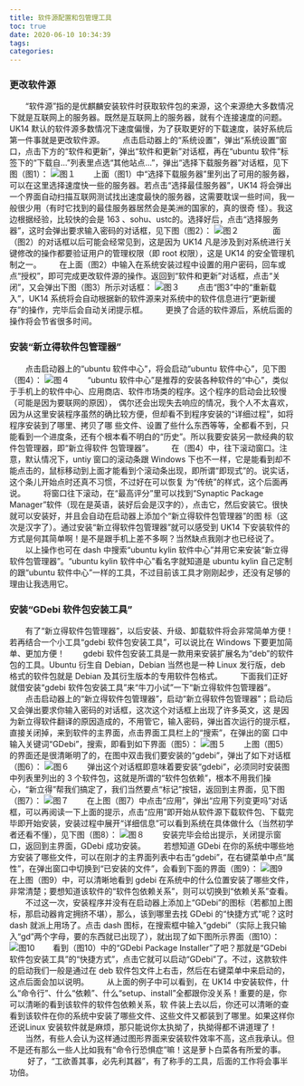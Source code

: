 ```yaml
---
title: 软件源配置和包管理工具
toc: true
date: 2020-06-10 10:34:39
tags:
categories:
---
```


### 更改软件源
　　“软件源”指的是优麒麟安装软件时获取软件包的来源，这个来源绝大多数情况下就是互联网上的服务器。既然是互联网上的服务器，就有个连接速度的问题。UK14 默认的软件源多数情况下速度偏慢，为了获取更好的下载速度，装好系统后第一件事就是更改软件源。
　　点击启动器上的“系统设置”，弹出“系统设置”窗口，点击下方的“软件和更新”，弹出“软件和更新”对话框，再在“ubuntu 软件”标签下的“下载自…”列表里点选“其他站点…”，弹出“选择下载服务器”对话框，见下图（图1）：
![图１](https://www.ubuntukylin.com/ukylin/data/attachment/forum/201406/25/220315ynqc2qocvcqqf8q9.jpg)
　　上面（图1）中“选择下载服务器”里列出了可用的服务器，可以在这里选择速度快一些的服务器。若点击“选择最佳服务器”，UK14 将会弹出一个界面自动扫描互联网测试找出速度最快的服务器，这需要耽误一些时间，我一般很少用（有时它找到的最佳服务器居然会是美洲的国家的，真的很奇 怪）。我这边根据经验，比较快的会是 163 、sohu、ustc的。选择好后，点击“选择服务器”，这时会弹出要求输入密码的对话框，见下图（图2）：
![图２](https://www.ubuntukylin.com/ukylin/data/attachment/forum/201406/25/220344bdq5dr4y4n1nqrse.jpg)　　
　　面（图2）的对话框以后可能会经常见到，这是因为 UK14 凡是涉及到对系统进行关键修改的操作都要验证用户的管理权限（即 root 权限），这是 UK14 的安全管理机制之一。
　　在上面（图2）中输入在系统安装过程中设置的用户密码，回车或点“授权”，即可完成更改软件源的操作。返回到“软件和更新”对话框，点击“关闭”，又会弹出下图（图3）所示对话框：
![图３](https://www.ubuntukylin.com/ukylin/data/attachment/forum/201406/25/220425tuj5u5tu4jc9kald.jpg)
　　点击“图3”中的“重新载入”，UK14 系统将会自动根据新的软件源来对系统中的软件信息进行“更新缓存”的操作，完毕后会自动关闭提示框。
　　更换了合适的软件源后，系统后面的操作将会节省很多时间。

### 安装“新立得软件包管理器”
　　点击启动器上的“ubuntu 软件中心”，将会启动“ubuntu 软件中心”，见下图（图4）：
![图４](https://www.ubuntukylin.com/ukylin/data/attachment/forum/201406/25/220501hz455yi2v5qkqwoh.jpg)
　　“ubuntu 软件中心”是推荐的安装各种软件的“中心”，类似于手机上的软件中心、应用商店、软件市场类的程序。这个程序的启动会比较慢（可能是因为要联网的原因）， 偶尔还会出现失去响应的情况，我个人不太喜欢，因为从这里安装程序虽然的确比较方便，但却看不到程序安装的“详细过程”，如将程序安装到了哪里、拷贝了哪 些文件、设置了些什么东西等等，全都看不到，只能看到一个进度条，还有个根本看不明白的“历史”。所以我要安装另一款经典的软件包管理器，即“新立得软件 包管理器”。
　　在（图4）中，往下滚动窗口。注意，默认情况下，untiy 窗口的滚动条跟 Windows 下也不一样，它是能看到却不能点击的，鼠标移动到上面才能看到个滚动条出现，即所谓“即现式”的。说实话，这个条儿开始点时还真不习惯，不过好在可以恢复 为“传统”的样式，这个后面再说。
　　将窗口往下滚动，在“最高评分”里可以找到“Synaptic Package Manager”软件（现在是英语，装好后会是汉字的），点击它，然后安装它。很快就可以安装好，并且会自动在启动器上添加个“新立得软件包管理器”的图 标（这次是汉字了）。通过安装“新立得软件包管理器”就可以感受到 UK14 下安装软件的方式是何其简单啊！是不是跟手机上差不多啊？当然缺点我刚才也已经说了。
　　以上操作也可在 dash 中搜索“ubuntu kylin 软件中心”并用它来安装“新立得软件包管理器”。“ubuntu kylin 软件中心”看名字就知道是 ubuntu kylin 自己定制的跟“ubuntu 软件中心”一样的工具，不过目前该工具才刚刚起步，还没有足够的理由让我选用它。

### 安装“GDebi 软件包安装工具”
　　有了“新立得软件包管理器”，以后安装、升级、卸载软件将会非常简单方便！若再结合一个小工具“gdebi 软件包安装工具”，可以说比在 Windows 下要更加简单、更加方便！
　　gdebi 软件包安装工具是一款用来安装扩展名为“deb”的软件包的工具。Ubuntu 衍生自 Debian，Debian 当然也是一种 Linux 发行版，deb 格式的软件包就是 Debian 及其衍生版本的专用软件包格式。
　　下面我们正好就借安装“gdebi 软件包安装工具”来“牛刀小试”一下“新立得软件包管理器”。
　　点击启动器上的“新立得软件包管理器”，启动“新立得软件包管理器”；启动后又会弹出要求你输入密码的对话框，这次这个对话框上出现了许多英文，这 是因为新立得软件翻译的原因造成的，不用管它，输入密码，弹出首次运行的提示框，直接关闭掉，来到软件的主界面，点击界面工具栏上的“搜索”，在弹出的窗 口中输入关键词“GDebi”，搜索，即看到如下界面（图5）：
![图５](https://www.ubuntukylin.com/ukylin/data/attachment/forum/201406/25/220732etgddezze56852gm.jpg)
　　上图（图5）的界面还是很清晰明了的，在图中双击我们要安装的“gdebi”，弹出了如下对话框（图6）：
![图６](https://www.ubuntukylin.com/ukylin/data/attachment/forum/201406/25/220814m7twwfprb5f10xzy.jpg)
　　弹出这个对话框即意味着要安装“gdebi”，必须同时安装图中列表里列出的 3 个软件包，这就是所谓的“软件包依赖”，根本不用我们操心，“新立得”帮我们搞定了，我们当然要点“标记”按钮，返回到主界面，见下图（图7）：
![图７](https://www.ubuntukylin.com/ukylin/data/attachment/forum/201406/25/220853d11h0hiwtwzpy2q2.jpg)
　　在上图（图7）中点击“应用”，弹出“应用下列变更吗”对话框，可以再阅读一下上面的提示，点击“应用”即开始从软件源下载软件包、下载完毕即开始安装，安装过程中展开“详细信息”可以看到系统在具体做什么（当然初学者还看不懂），见下图（图8）：
![图８](https://www.ubuntukylin.com/ukylin/data/attachment/forum/201406/25/220915olwtqqx5wvywv4x8.jpg)
　　安装完毕会给出提示，关闭提示窗口，返回到主界面，GDebi 成功安装。
　　若想知道 GDebi 在你的系统中哪些地方安装了哪些文件，可以在刚才的主界面列表中右击“gdebi”，在右键菜单中点“属性”，在弹出窗口中切换到“已安装的文件”，会看到下面的界面（图9）：
![图9](https://www.ubuntukylin.com/ukylin/data/attachment/forum/201406/25/220957rduek6wekkkkdzj6.jpg)
　　在上图（图9）中，可以清晰地看到 gdebi 在系统中的什么位置安装了哪些文件，非常清楚；要想知道该软件的“软件包依赖关系”，则可以切换到“依赖关系”查看。
　　不过这一次，安装程序并没有在启动器上添加上“GDebi”的图标（若都加上图标，那启动器肯定拥挤不堪），那么，该到哪里去找 GDebi 的“快捷方式”呢？这时 dash 就派上用场了。点击 dash 图标，在搜索框中输入“gdebi”（实际上我只输入“gd”两个字母，要的东西就已出现了），就出现了如下图所示界面（图10）：
![图10](https://www.ubuntukylin.com/ukylin/data/attachment/forum/201406/25/221035r7rzwy5kw8ki66yj.jpg)
　　看到（图10）中的“GDebi Package Installer”了吧？那就是“GDebi 软件包安装工具”的“快捷方式”，点击它就可以启动“GDebi”了。不过，这款软件的启动我们一般是通过在 deb 软件包文件上右击，然后在右键菜单中来启动的，这点后面会加以说明。
　　从上面的例子中可以看到，在 UK14 中安装软件，什么“命令行”、什么“依赖”、什么“setup、install”全都跟你没关系！重要的是，你可以清晰的看到该软件的软件包依赖关系，软 件装上去以后，你还可以清晰的查看到该软件在你的系统中安装了哪些文件、这些文件又都装到了哪里。如果这样你还说Linux 安装软件就是麻烦，那只能说你太执拗了，执拗得都不讲道理了！
　　当然，有些人会认为这样通过图形界面来安装软件效率不高，这点我承认。但不是还有那么一些人比如我有“命令行恐惧症”嘛！这是萝卜白菜各有所爱的事。
　　 好了，“工欲善其事，必先利其器”，有了称手的工具，后面的工作将会事半功倍。 
